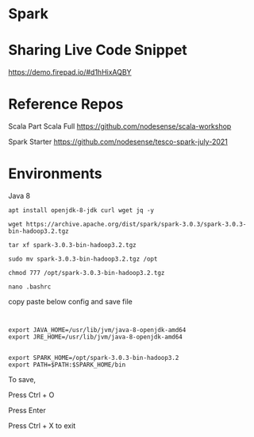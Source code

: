 # Spark

# Sharing Live Code Snippet

https://demo.firepad.io/#d1hHixAQBY


# Reference Repos

Scala Part 
Scala Full https://github.com/nodesense/scala-workshop

Spark Starter https://github.com/nodesense/tesco-spark-july-2021

# Environments

Java 8

```
apt install openjdk-8-jdk curl wget jq -y
```


```
wget https://archive.apache.org/dist/spark/spark-3.0.3/spark-3.0.3-bin-hadoop3.2.tgz

tar xf spark-3.0.3-bin-hadoop3.2.tgz

sudo mv spark-3.0.3-bin-hadoop3.2.tgz /opt

chmod 777 /opt/spark-3.0.3-bin-hadoop3.2.tgz

```

```
nano .bashrc
```

copy paste below config and save file

```


export JAVA_HOME=/usr/lib/jvm/java-8-openjdk-amd64
export JRE_HOME=/usr/lib/jvm/java-8-openjdk-amd64 


export SPARK_HOME=/opt/spark-3.0.3-bin-hadoop3.2
export PATH=$PATH:$SPARK_HOME/bin
```


To save, 

Press  Ctrl + O

Press Enter

Press Ctrl  + X   to exit





